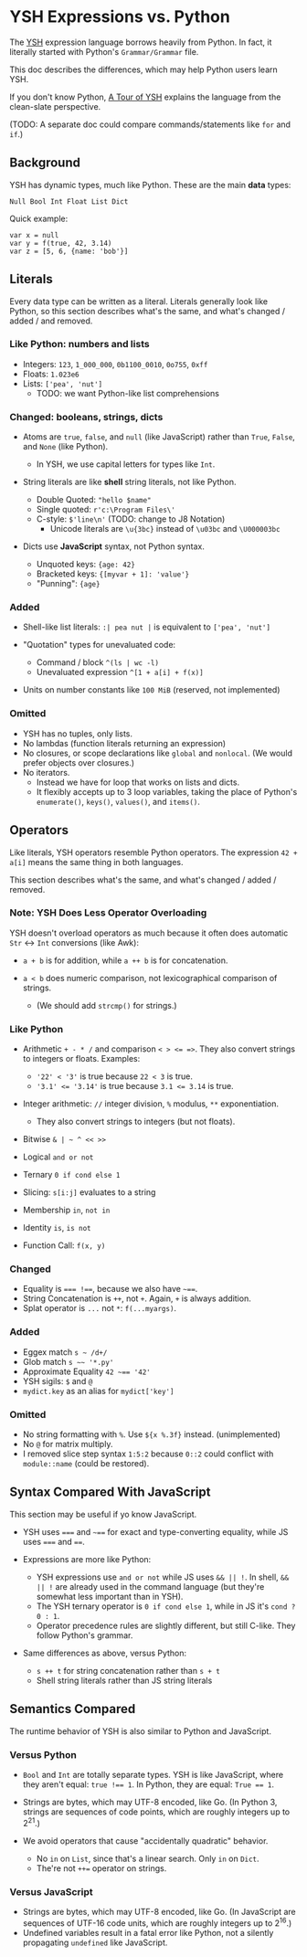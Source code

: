 ---
---

YSH Expressions vs. Python
==========================

The [YSH]($xref) expression language borrows heavily from Python.  In fact, it
literally started with Python's `Grammar/Grammar` file.

This doc describes the differences, which may help Python users learn YSH.

If you don't know Python, [A Tour of YSH](ysh-tour.html) explains the language
from the clean-slate perspective.

(TODO: A separate doc could compare commands/statements like `for` and `if`.)

<div id="toc">
</div>

## Background

YSH has dynamic types, much like Python.  These are the main **data** types:

    Null Bool Int Float List Dict

Quick example:

    var x = null
    var y = f(true, 42, 3.14)
    var z = [5, 6, {name: 'bob'}]

## Literals

Every data type can be written as a literal.  Literals generally look like
Python, so this section describes what's the same, and what's changed /  added
/ and removed.

### Like Python: numbers and lists

- Integers: `123`, `1_000_000`, `0b1100_0010`, `0o755`, `0xff`
- Floats: `1.023e6`
- Lists: `['pea', 'nut']`
  - TODO: we want Python-like list comprehensions

### Changed: booleans, strings, dicts

- Atoms are `true`, `false`, and `null` (like JavaScript) rather than `True`,
  `False`, and `None` (like Python).
  - In YSH, we use capital letters for types like `Int`.

- String literals are like **shell** string literals, not like Python.
  - Double Quoted: `"hello $name"`
  - Single quoted: `r'c:\Program Files\'` 
  - C-style: `$'line\n'` (TODO: change to J8 Notation)
    - Unicode literals are `\u{3bc}` instead of `\u03bc` and `\U000003bc`

- Dicts use **JavaScript** syntax, not Python syntax.
  - Unquoted keys: `{age: 42}`
  - Bracketed keys: `{[myvar + 1]: 'value'}`
  - "Punning": `{age}`

### Added

- Shell-like list literals: `:| pea nut |` is equivalent to `['pea', 'nut']`

- "Quotation" types for unevaluated code:
  - Command / block `^(ls | wc -l)`
  - Unevaluated expression `^[1 + a[i] + f(x)]`

- Units on number constants like `100 MiB` (reserved, not implemented)

<!--
- Character literals are **integers**
  - Unicode `\u{03bc}`
  - Backslash: `\n`  `\\`  `\'`
  - Pound `#'a'`
- `:symbol` (could be used as interned strings)
-->

### Omitted

- YSH has no tuples, only lists.
- No lambdas (function literals returning an expression)
- No closures, or scope declarations like `global` and `nonlocal`.  (We would
  prefer objects over closures.)
- No iterators.
  - Instead we have for loop that works on lists and dicts.
  - It flexibly accepts up to 3 loop variables, taking the place of Python's
    `enumerate()`, `keys()`, `values()`, and `items()`.

## Operators

Like literals, YSH operators resemble Python operators.  The expression `42 +
a[i]` means the same thing in both languages.

This section describes what's the same, and what's changed / added / removed.

### Note: YSH Does Less Operator Overloading

YSH doesn't overload operators as much because it often does automatic
`Str` &harr; `Int` conversions (like Awk):

- `a + b` is for addition, while `a ++ b` is for concatenation.

- `a < b` does numeric comparison, not lexicographical comparison of strings.
  - (We should add `strcmp()` for strings.)

### Like Python

- Arithmetic `+ - * /` and comparison `< > <= =>`.  They also convert strings
  to integers or floats.  Examples:
  - `'22' < '3'` is true because `22 < 3` is true.
  - `'3.1' <= '3.14'` is true because `3.1 <= 3.14` is true.

- Integer arithmetic: `//` integer division, `%` modulus, `**` exponentiation.
  - They also convert strings to integers (but not floats).

- Bitwise `& | ~ ^ << >>`

- Logical `and or not`

- Ternary `0 if cond else 1`

- Slicing: `s[i:j]` evaluates to a string

- Membership `in`, `not in`

- Identity `is`, `is not`

- Function Call: `f(x, y)`

### Changed

- Equality is `=== !==`, because we also have `~==`.
- String Concatenation is `++`, not `+`.  Again, `+` is always addition.
- Splat operator is `...` not `*`: `f(...myargs)`.

### Added

- Eggex match `s ~ /d+/`
- Glob match `s ~~ '*.py'`
- Approximate Equality `42 ~== '42'`
- YSH sigils: `$` and `@`
- `mydict.key` as an alias for `mydict['key']`

### Omitted

- No string formatting with `%`.  Use `${x %.3f}` instead. (unimplemented)
- No `@` for matrix multiply.
- I removed slice step syntax `1:5:2` because `0::2` could conflict with
  `module::name` (could be restored).

## Syntax Compared With JavaScript

This section may be useful if yo know JavaScript.

- YSH uses `===` and `~==` for exact and type-converting equality, while JS
  uses `===` and `==`.

- Expressions are more like Python:
  - YSH expressions use `and or not` while JS uses `&& || !`.  In shell, `&& ||
    !` are already used in the command language (but they're somewhat less
    important than in YSH).
  - The YSH ternary operator is `0 if cond else 1`, while in JS it's `cond ? 0 :
    1`.
  - Operator precedence rules are slightly different, but still C-like.  They
    follow Python's grammar.

- Same differences as above, versus Python:
  - `s ++ t` for string concatenation rather than `s + t`
  - Shell string literals rather than JS string literals

## Semantics Compared

The runtime behavior of YSH is also similar to Python and JavaScript.

### Versus Python

- `Bool` and `Int` are totally separate types.  YSH is like JavaScript, where
  they aren't equal: `true !== 1`.  In Python, they are equal: `True == 1`.

- Strings are bytes, which may UTF-8 encoded, like Go.  (In Python 3, strings
  are sequences of code points, which are roughly integers up to
  2<sup>21</sup>.)

- We avoid operators that cause "accidentally quadratic" behavior.
  - No `in` on `List`, since that's a linear search.  Only `in` on `Dict`.
  - The're not `++=` operator on strings.

<!-- TODO: "N ways to concat strings " -->

### Versus JavaScript

- Strings are bytes, which may UTF-8 encoded, like Go.  (In 
  JavaScript are sequences of UTF-16 code units, which are roughly integers up
  to 2<sup>16</sup>.)
- Undefined variables result in a fatal error like Python, not a silently
  propagating `undefined` like JavaScript.


